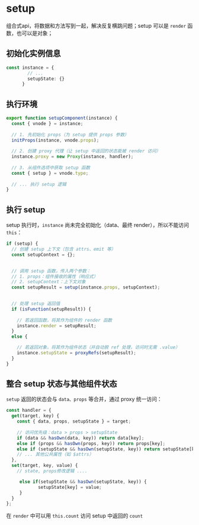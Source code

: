# setup
组合式api，将数据和方法写到一起，解决反复横跳问题；setup 可以是 `render` 函数，也可以是对象；


## 初始化实例信息
```ts
const instance = {
        // ...
        setupState: {}
      }
```

## 执行环境
```ts
export function setupComponent(instance) {
  const { vnode } = instance;
  
  // 1. 先初始化 props（为 setup 提供 props 参数）
  initProps(instance, vnode.props);
  
  // 2. 创建 proxy 代理（让 setup 中返回的状态能被 render 访问）
  instance.proxy = new Proxy(instance, handler);
  
  // 3. 从组件选项中获取 setup 函数
  const { setup } = vnode.type;
  
  // ... 执行 setup 逻辑
}
```

## 执行 setup
setup 执行时，`instance` 尚未完全初始化（data、最终 render），所以不能访问 `this`：
```ts
if (setup) {
  // 创建 setup 上下文（包含 attrs、emit 等）
  const setupContext = {};
  

  // 调用 setup 函数，传入两个参数：
  // 1. props：组件接收的属性（响应式）
  // 2. setupContext：上下文对象
  const setupResult = setup(instance.props, setupContext);
  

  // 处理 setup 返回值
  if (isFunction(setupResult)) {
    
    // 若返回函数，将其作为组件的 render 函数
    instance.render = setupResult;
  } 
  else {

    // 若返回对象，将其作为组件状态（并自动脱 ref 处理，访问时无需 .value）
    instance.setupState = proxyRefs(setupResult);
  }
}
```


## 整合 setup 状态与其他组件状态
`setup` 返回的状态会与 `data、props` 等合并，通过 proxy 统一访问：
```ts
const handler = {
  get(target, key) {
    const { data, props, setupState } = target;
    
    // 访问优先级：data > props > setupState
    if (data && hasOwn(data, key)) return data[key];
    else if (props && hasOwn(props, key)) return props[key];
    else if (setupState && hasOwn(setupState, key)) return setupState[key];
    // ... 其他公共属性（如 $attrs）
  },
  set(target, key, value) {
    // state, props修改逻辑 ....

     else if(setupState && hasOwn(setupState, key)) {
            setupState[key] = value;
     }
  }
};
```
在 `render` 中可以用 `this.count` 访问 setup 中返回的 `count`